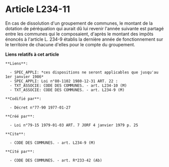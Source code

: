 # Article L234-11

En cas de dissolution d'un groupement de communes, le montant de la dotation de péréquation qui aurait dû lui revenir l'année
suivante est partagé entre les communes qui le composaient, d'après le montant des impôts énoncés à l'article L. 234-9
établis la dernière année de fonctionnement sur le territoire de chacune d'elles pour le compte du groupement.

**Liens relatifs à cet article**

	**Liens**:

	  - SPEC_APPLI: *ces dispositions ne seront applicables que jusqu'au 1er janvier 1986*
	  - SPEC_APPLI: Loi n°80-1102 1980-12-31 ART. 22 :
	  - TXT_ASSOCIE: CODE DES COMMUNES. - art. L234-10 (M)
	  - TXT_ASSOCIE: CODE DES COMMUNES. - art. L234-9 (M)

	**Codifié par**:

	  - Décret n°77-90 1977-01-27

	**Créé par**:

	  - Loi n°79-15 1979-01-03 ART. 7 JORF 4 janvier 1979 p. 25

	**Cite**:

	  - CODE DES COMMUNES. - art. L234-9 (M)

	**Cité par**:

	  - CODE DES COMMUNES. - art. R*233-42 (Ab)
